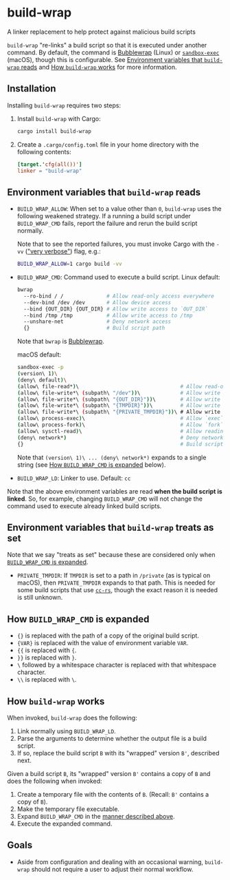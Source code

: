 # build-wrap

A linker replacement to help protect against malicious build scripts

`build-wrap` "re-links" a build script so that it is executed under another command. By default, the command is [Bubblewrap] (Linux) or [`sandbox-exec`] (macOS), though this is configurable. See [Environment variables that `build-wrap` reads] and [How `build-wrap` works] for more information.

## Installation

Installing `build-wrap` requires two steps:

1. Install `build-wrap` with Cargo:
   ```sh
   cargo install build-wrap
   ```
2. Create a `.cargo/config.toml` file in your home directory with the following contents:
   ```toml
   [target.'cfg(all())']
   linker = "build-wrap"
   ```

## Environment variables that `build-wrap` reads

- `BUILD_WRAP_ALLOW`: When set to a value other than `0`, `build-wrap` uses the following weakened strategy. If a running a build script under `BUILD_WRAP_CMD` fails, report the failure and rerun the build script normally.

  Note that to see the reported failures, you must invoke Cargo with the `-vv` (["very verbose"]) flag, e.g.:

  ```sh
  BUILD_WRAP_ALLOW=1 cargo build -vv
  ```

- `BUILD_WRAP_CMD`: Command used to execute a build script. Linux default:

  ```sh
  bwrap
    --ro-bind / /              # Allow read-only access everywhere
    --dev-bind /dev /dev       # Allow device access
    --bind {OUT_DIR} {OUT_DIR} # Allow write access to `OUT_DIR`
    --bind /tmp /tmp           # Allow write access to /tmp
    --unshare-net              # Deny network access
    {}                         # Build script path
  ```

  Note that `bwrap` is [Bubblewrap].

  macOS default:

  ```sh
  sandbox-exec -p
  (version\ 1)\
  (deny\ default)\
  (allow\ file-read*)\                                 # Allow read-only access everywhere
  (allow\ file-write*\ (subpath\ "/dev"))\             # Allow write access to /dev
  (allow\ file-write*\ (subpath\ "{OUT_DIR}"))\        # Allow write access to `OUT_DIR`
  (allow\ file-write*\ (subpath\ "{TMPDIR}"))\         # Allow write access to `TMPDIR`
  (allow\ file-write*\ (subpath\ "{PRIVATE_TMPDIR}"))\ # Allow write access to `PRIVATE_TMPDIR` (see below)
  (allow\ process-exec)\                               # Allow `exec`
  (allow\ process-fork)\                               # Allow `fork`
  (allow\ sysctl-read)\                                # Allow reading kernel state
  (deny\ network*)                                     # Deny network access
  {}                                                   # Build script path
  ```

  Note that `(version\ 1)\ ... (deny\ network*)` expands to a single string (see [How `BUILD_WRAP_CMD` is expanded] below).

- `BUILD_WRAP_LD`: Linker to use. Default: `cc`

Note that the above environment variables are read **when the build script is linked**. So, for example, changing `BUILD_WRAP_CMD` will not change the command used to execute already linked build scripts.

## Environment variables that `build-wrap` treats as set

Note that we say "treats as set" because these are considered only when [`BUILD_WRAP_CMD` is expanded].

- `PRIVATE_TMPDIR`: If `TMPDIR` is set to a path in `/private` (as is typical on macOS), then `PRIVATE_TMPDIR` expands to that path. This is needed for some build scripts that use [`cc-rs`], though the exact reason it is needed is still unknown.

## How `BUILD_WRAP_CMD` is expanded

- `{}` is replaced with the path of a copy of the original build script.
- `{VAR}` is replaced with the value of environment variable `VAR`.
- `{{` is replaced with `{`.
- `}}` is replaced with `}`.
- `\` followed by a whitespace character is replaced with that whitespace character.
- `\\` is replaced with `\`.

## How `build-wrap` works

When invoked, `build-wrap` does the following:

1. Link normally using `BUILD_WRAP_LD`.
2. Parse the arguments to determine whether the output file is a build script.
3. If so, replace the build script `B` with its "wrapped" version `B'`, described next.

Given a build script `B`, its "wrapped" version `B'` contains a copy of `B` and does the following when invoked:

1. Create a temporary file with the contents of `B`. (Recall: `B'` contains a copy of `B`).
2. Make the temporary file executable.
3. Expand `BUILD_WRAP_CMD` in the [manner described above].
4. Execute the expanded command.

## Goals

- Aside from configuration and dealing with an occasional warning, `build-wrap` should not require a user to adjust their normal workflow.

["very verbose"]: https://doc.rust-lang.org/cargo/reference/build-scripts.html#outputs-of-the-build-script
[Bubblewrap]: https://github.com/containers/bubblewrap
[Environment variables that `build-wrap` reads]: #environment-variables-that-build-wrap-reads
[How `BUILD_WRAP_CMD` is expanded]: #how-build_wrap_cmd-is-expanded
[How `build-wrap` works]: #how-build-wrap-works
[`BUILD_WRAP_CMD` is expanded]: #how-build_wrap_cmd-is-expanded
[`cc-rs`]: https://github.com/rust-lang/cc-rs
[`sandbox-exec`]: https://keith.github.io/xcode-man-pages/sandbox-exec.1.html
[manner described above]: #how-build_wrap_cmd-is-expanded
